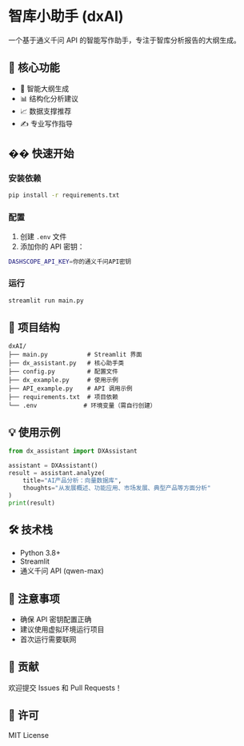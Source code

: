 # 智库小助手 (dxAI)

一个基于通义千问 API 的智能写作助手，专注于智库分析报告的大纲生成。

## 🌟 核心功能

- 🎯 智能大纲生成
- 📊 结构化分析建议
- 📈 数据支撑推荐
- ✍️ 专业写作指导

## �� 快速开始

### 安装依赖
```bash
pip install -r requirements.txt
```

### 配置
1. 创建 `.env` 文件
2. 添加你的 API 密钥：
```bash
DASHSCOPE_API_KEY=你的通义千问API密钥
```

### 运行
```bash
streamlit run main.py
```

## 📁 项目结构
```
dxAI/
├── main.py           # Streamlit 界面
├── dx_assistant.py   # 核心助手类
├── config.py         # 配置文件
├── dx_example.py     # 使用示例
├── API_example.py    # API 调用示例
├── requirements.txt  # 项目依赖
└── .env             # 环境变量（需自行创建）
```

## 💡 使用示例
```python
from dx_assistant import DXAssistant

assistant = DXAssistant()
result = assistant.analyze(
    title="AI产品分析：向量数据库",
    thoughts="从发展概述、功能应用、市场发展、典型产品等方面分析"
)
print(result)
```

## 🛠️ 技术栈

- Python 3.8+
- Streamlit
- 通义千问 API (qwen-max)

## 📝 注意事项

- 确保 API 密钥配置正确
- 建议使用虚拟环境运行项目
- 首次运行需要联网

## 🤝 贡献

欢迎提交 Issues 和 Pull Requests！

## 📄 许可

MIT License